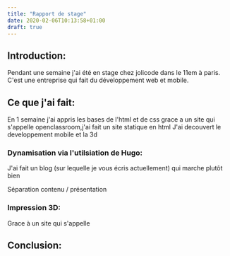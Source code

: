 ```yaml
---
title: "Rapport de stage"
date: 2020-02-06T10:13:58+01:00
draft: true
---
```


## Introduction:
Pendant une semaine j'ai été en stage chez jolicode dans le 11em à paris.
C'est une entreprise qui fait du développement web et mobile.

## Ce que j'ai fait:
En 1 semaine j'ai appris les bases de l'html et de css grace a un site qui s'appelle openclassroom,j'ai fait un site statique en html
J'ai decouvert le developpement mobile et la 3d

### Dynamisation via l'utilsiation de Hugo:
J'ai fait un blog (sur lequelle je vous écris actuellement) qui marche plutôt bien

Séparation contenu / présentation

### Impression 3D:
Grace à un  site qui s'appelle 

## Conclusion: